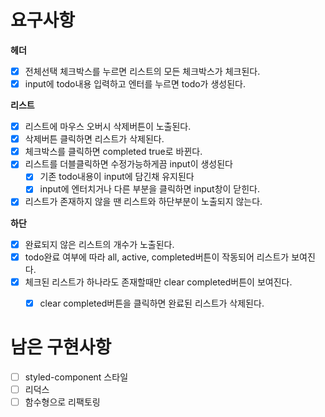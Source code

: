 # 요구사항

**헤더**
- [x] 전체선택 체크박스를 누르면 리스트의 모든 체크박스가 체크된다.
- [x] input에 todo내용 입력하고 엔터를 누르면 todo가 생성된다.

**리스트**
- [x] 리스트에 마우스 오버시 삭제버튼이 노출된다.
- [x] 삭제버튼 클릭하면 리스트가 삭제된다.
- [x] 체크박스를 클릭하면 completed true로 바뀐다.
- [x] 리스트를 더블클릭하면 수정가능하게끔 input이 생성된다
    - [x] 기존 todo내용이 input에 담긴채 유지된다
    - [x] input에 엔터치거나 다른 부분을 클릭하면 input창이 닫힌다.
- [x] 리스트가 존재하지 않을 땐 리스트와 하단부분이 노출되지 않는다. 

**하단**
- [x] 완료되지 않은 리스트의 개수가 노출된다.
- [x] todo완료 여부에 따라 all, active, completed버튼이 작동되어 리스트가 보여진다.
- [x] 체크된 리스트가 하나라도 존재할때만 clear completed버튼이 보여진다.
    - [x] clear completed버튼을 클릭하면 완료된 리스트가 삭제된다.


# 남은 구현사항
- [ ] styled-component 스타일
- [ ] 리덕스 
- [ ] 함수형으로 리팩토링
